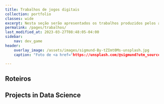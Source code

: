 ```yaml
---
title: Trabalhos de jogos digitais
collection: portfolio
classes: wide
excerpt: Nesta seção serão apresentados os trabalhos produzidos pelos acadêmicos de Jogos Digitais.
permalink: /pages/trabalhos/
last_modified_at: 2023-03-27T08:48:05-04:00
sidebar:
    nav: dev_game 
header:
    overlay_image: /assets/images/sigmund-By-tZImt0Ms-unsplash.jpg
    caption: "Foto de <a href="https://unsplash.com/@sigmund?utm_source=unsplash&utm_medium=referral&utm_content=creditCopyText">Sigmund</a> na <a href="https://unsplash.com/pt-br/fotografias/By-tZImt0Ms?utm_source=unsplash&utm_medium=referral&utm_content=creditCopyText">Unsplash</a>"

---
```


## Roteiros



## Projects in Data Science

&nbsp;
